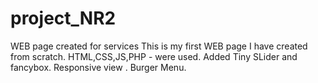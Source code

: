 # project_NR2
WEB page created for services
This is my first WEB page I have created from scratch.
HTML,CSS,JS,PHP - were used. 
Added Tiny SLider and fancybox.
Responsive  view .
Burger Menu.
